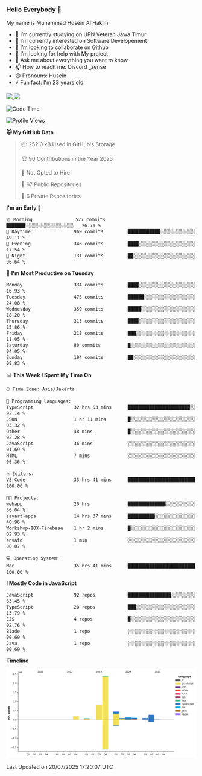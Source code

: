 ### Hello Everybody 👋

My name is Muhammad Husein Al Hakim

- 🔭 I’m currently studying on UPN Veteran Jawa Timur
- 🌱 I’m currently interested on Software Developement
- 👯 I’m looking to collaborate on Github
- 🤔 I’m looking for help with My project
- 💬 Ask me about everything you want to know
- 📫 How to reach me: Discord _zense
- 😄 Pronouns: Husein
- ⚡ Fun fact: I'm 23 years old

<p align="left">
<a href="https://github.com/huseinhq">
  <img height="180em" src="https://github-readme-stats-eight-theta.vercel.app/api?username=huseinhq&show_icons=true&theme=algolia&include_all_commits=true&count_private=true"/>
  <img height="180em" src="https://github-readme-stats-eight-theta.vercel.app/api/top-langs/?username=huseinhq&layout=compact&langs_count=8&theme=algolia"/>
</a>
</p>

<!--START_SECTION:waka-->
![Code Time](http://img.shields.io/badge/Code%20Time-2%2C415%20hrs%2055%20mins-blue)

![Profile Views](http://img.shields.io/badge/Profile%20Views-17-blue)

**🐱 My GitHub Data** 

> 📦 252.0 kB Used in GitHub's Storage 
 > 
> 🏆 90 Contributions in the Year 2025
 > 
> 🚫 Not Opted to Hire
 > 
> 📜 67 Public Repositories 
 > 
> 🔑 6 Private Repositories 
 > 
**I'm an Early 🐤** 

```text
🌞 Morning                527 commits         ███████░░░░░░░░░░░░░░░░░░   26.71 % 
🌆 Daytime                969 commits         ████████████░░░░░░░░░░░░░   49.11 % 
🌃 Evening                346 commits         ████░░░░░░░░░░░░░░░░░░░░░   17.54 % 
🌙 Night                  131 commits         ██░░░░░░░░░░░░░░░░░░░░░░░   06.64 % 
```
📅 **I'm Most Productive on Tuesday** 

```text
Monday                   334 commits         ████░░░░░░░░░░░░░░░░░░░░░   16.93 % 
Tuesday                  475 commits         ██████░░░░░░░░░░░░░░░░░░░   24.08 % 
Wednesday                359 commits         █████░░░░░░░░░░░░░░░░░░░░   18.20 % 
Thursday                 313 commits         ████░░░░░░░░░░░░░░░░░░░░░   15.86 % 
Friday                   218 commits         ███░░░░░░░░░░░░░░░░░░░░░░   11.05 % 
Saturday                 80 commits          █░░░░░░░░░░░░░░░░░░░░░░░░   04.05 % 
Sunday                   194 commits         ██░░░░░░░░░░░░░░░░░░░░░░░   09.83 % 
```


📊 **This Week I Spent My Time On** 

```text
🕑︎ Time Zone: Asia/Jakarta

💬 Programming Languages: 
TypeScript               32 hrs 53 mins      ███████████████████████░░   92.14 % 
JSON                     1 hr 11 mins        █░░░░░░░░░░░░░░░░░░░░░░░░   03.32 % 
Other                    48 mins             █░░░░░░░░░░░░░░░░░░░░░░░░   02.28 % 
JavaScript               36 mins             ░░░░░░░░░░░░░░░░░░░░░░░░░   01.69 % 
HTML                     7 mins              ░░░░░░░░░░░░░░░░░░░░░░░░░   00.36 % 

🔥 Editors: 
VS Code                  35 hrs 41 mins      █████████████████████████   100.00 % 

🐱‍💻 Projects: 
webapp                   20 hrs              ██████████████░░░░░░░░░░░   56.04 % 
savart-apps              14 hrs 37 mins      ██████████░░░░░░░░░░░░░░░   40.96 % 
Workshop-IOX-Firebase    1 hr 2 mins         █░░░░░░░░░░░░░░░░░░░░░░░░   02.93 % 
envato                   1 min               ░░░░░░░░░░░░░░░░░░░░░░░░░   00.07 % 

💻 Operating System: 
Mac                      35 hrs 41 mins      █████████████████████████   100.00 % 
```

**I Mostly Code in JavaScript** 

```text
JavaScript               92 repos            ████████████████░░░░░░░░░   63.45 % 
TypeScript               20 repos            ███░░░░░░░░░░░░░░░░░░░░░░   13.79 % 
EJS                      4 repos             █░░░░░░░░░░░░░░░░░░░░░░░░   02.76 % 
Blade                    1 repo              ░░░░░░░░░░░░░░░░░░░░░░░░░   00.69 % 
Java                     1 repo              ░░░░░░░░░░░░░░░░░░░░░░░░░   00.69 % 
```



**Timeline**

![Lines of Code chart](https://raw.githubusercontent.com/HuseinHQ/HuseinHQ/main/assets/bar_graph.png)


 Last Updated on 20/07/2025 17:20:07 UTC
<!--END_SECTION:waka-->
